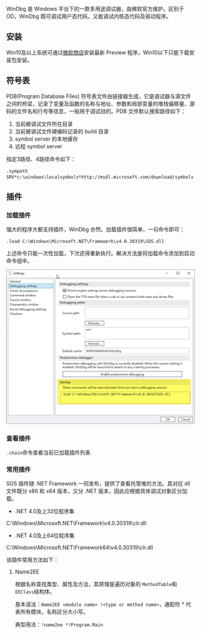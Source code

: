 WinDbg 是 Windows 平台下的一款多用途调试器，由微软官方维护。区别于 OD，WinDbg  既可调试用户态代码，又能调试内核态代码及驱动程序。

## 安装

Win10及以上系统可通过[微软商店](https://www.microsoft.com/en-us/p/windbg-preview/9pgjgd53tn86#activetab=pivot:overviewtab)安装最新 Preview 程序，Win10以下只能下载安装包安装。

## 符号表

PDB(Program Database Files) 符号表文件由链接器生成，它是调试器与源文件之间的桥梁，记录了变量及函数的名称与地址、参数和局部变量的堆栈偏移量、源码的文件名和行号等信息，一般用于调试目的。PDB 文件默认搜索路径如下：

1. 当前被调试文件所在目录
2. 当前被调试文件硬编码记录的 build 目录
3. symbol server 的本地缓存
4. 远程 symbol server

指定3路径、4路径命令如下：

```shell
.sympath SRV*c:\windows\localsymbols*http://msdl.microsoft.com/download/symbols
```

## 插件

### 加载插件

强大的程序大都支持插件，WinDbg 亦然。加载插件很简单，一句命令即可：

```shell
.load C:\Windows\Microsoft.NET\Framework\v4.0.30319\SOS.dll
```

上述命令只能一次性加载，下次还得重新执行。解决方法是将加载命令添加到启动命令组中。

![image-20220203165342328](https://raw.githubusercontent.com/3roman/PicBed/master/hexo/202202031653402.png)

### 查看插件

`.chain`命令查看当前已加载插件列表

### 常用插件

SOS 插件随 .NET Framework 一同发布，提供了查看托管堆的方法。其对应 dll 文件既分 x86 和 x64 版本，又分 .NET 版本，因此应根据具体调试对象区分加载。

-  .NET 4.0及上32位程序集

  C:\Windows\Microsoft.NET\Framework\v4.0.30319\clr.dll

-  .NET 4.0及上64位程序集

  C:\Windows\Microsoft.NET\Framework64\v4.0.30319\clr.dll

该插件常用方法如下：

1. Name2EE

   根据名称查找类型、属性及方法，其原理是遍历对象的 `MethodTable`和`EEClass`结构体。

   基本语法：`Name2EE <module name> !<type or method name>`，通配符 * 代表所有模块，名称区分大小写。

   典型用法：`!name2ee *!Program.Main`

